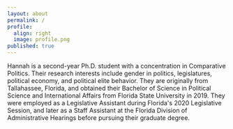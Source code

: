 ```yaml
---
layout: about
permalink: /
profile:
  align: right
  image: profile.png
published: true
---
```


Hannah is a second-year Ph.D. student with a concentration in Comparative Politics. Their research interests include gender in politics, legislatures, political economy, and political elite behavior. They are originally from Tallahassee, Florida, and obtained their Bachelor of Science in Political Science and International Affairs from Florida State University in 2019. They were employed as a Legislative Assistant during Florida's 2020 Legislative Session, and later as a Staff Assistant at the Florida Division of Administrative Hearings before pursuing their graduate degree. 


